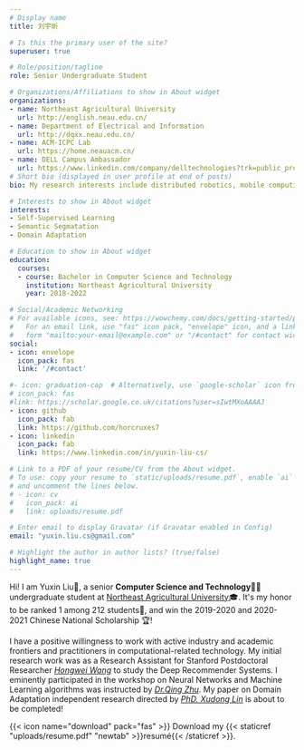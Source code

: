 ```yaml
---
# Display name
title: 刘宇昕

# Is this the primary user of the site?
superuser: true

# Role/position/tagline
role: Senior Undergraduate Student

# Organizations/Affiliations to show in About widget
organizations:
- name: Northeast Agricultural University
  url: http://english.neau.edu.cn/
- name: Department of Electrical and Information
  url: http://dqxx.neau.edu.cn/
- name: ACM-ICPC Lab
  url: https://home.neauacm.cn/
- name: DELL Campus Ambassador
  url: https://www.linkedin.com/company/delltechnologies?trk=public_profile_experience-item_profile-section-card_subtitle-click
# Short bio (displayed in user profile at end of posts)
bio: My research interests include distributed robotics, mobile computing and programmable matter.

# Interests to show in About widget
interests:
- Self-Supervised Learning
- Semantic Segmatation
- Domain Adaptation

# Education to show in About widget
education:
  courses:
  - course: Bachelor in Computer Science and Technology
    institution: Northeast Agricultural University
    year: 2018-2022

# Social/Academic Networking
# For available icons, see: https://wowchemy.com/docs/getting-started/page-builder/#icons
#   For an email link, use "fas" icon pack, "envelope" icon, and a link in the
#   form "mailto:your-email@example.com" or "/#contact" for contact widget.
social:
- icon: envelope
  icon_pack: fas
  link: '/#contact'

#- icon: graduation-cap  # Alternatively, use `google-scholar` icon from `ai` icon pack
# icon_pack: fas
#link: https://scholar.google.co.uk/citations?user=sIwtMXoAAAAJ
- icon: github
  icon_pack: fab
  link: https://github.com/horcruxes7
- icon: linkedin
  icon_pack: fab
  link: https://www.linkedin.com/in/yuxin-liu-cs/

# Link to a PDF of your resume/CV from the About widget.
# To use: copy your resume to `static/uploads/resume.pdf`, enable `ai` icons in `params.toml`,
# and uncomment the lines below.
# - icon: cv
#   icon_pack: ai
#   link: uploads/resume.pdf

# Enter email to display Gravatar (if Gravatar enabled in Config)
email: "yuxin.liu.cs@gmail.com"

# Highlight the author in author lists? (true/false)
highlight_name: true
---
```


Hi! I am Yuxin Liu🙋, a senior **Computer Science and Technology**👩‍💻 undergraduate student at [Northeast Agricultural University](http://www.neau.edu.cn/)🎓. It's my honor to be ranked 1 among 212 students🥇, and win the 2019-2020 and 2020-2021 Chinese National Scholarship 🏆! 

I have a positive willingness to work with active industry and academic frontiers and practitioners in computational-related technology. 
My initial research work was as a Research Assistant for Stanford Postdoctoral Researcher [*Hongwei Wang*](https://hongweiw.net/) to study the Deep Recommender Systems. I eminently participated in the workshop on Neural Networks and Machine Learning algorithms was instructed by [*Dr.Qing Zhu*](https://eesa.lbl.gov/profiles/qing-zhu/). My paper on Domain Adaptation independent research directed by [*PhD. Xudong Lin*](https://xudonglinthu.github.io/) is about to be completed! 

{{< icon name="download" pack="fas" >}} Download my {{< staticref "uploads/resume.pdf" "newtab" >}}resumé{{< /staticref >}}.
